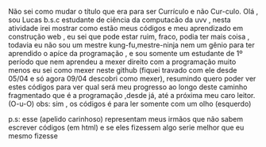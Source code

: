 Não sei como mudar o título que era para ser Currículo e não Cur-culo.
Olá , sou Lucas b.s.c estudante de ciência da computacão da uvv , nesta atividade irei mostrar como estão meus códigos e meu aprendizado em construção web , eu sei que pode estar ruim, fraco, podia ter mais coisa , todavia eu não sou um mestre kung-fu,mestre-ninja nem um gênio para ter aprendido o apíce da programação , e sou somente um estudante de 1º período que nem aprendeu a mexer direito com a programação muito menos eu sei como mexer neste github (fiquei travado com ele desde 05/04 e só agora 09/04 descobri como mexer), resumindo quero poder ver estes códigos para ver qual será meu progresso ao longo deste caminho fragmentado que é a programação ,desde já, até a próxima meu caro leitor.  (O-u-O)
 obs: sim , os códigos é para ler somente com um olho (esquerdo)
 
 p.s: esse (apelido carinhoso) representam meus irmãos que não sabem escrever códigos (em html) e se eles fizessem algo serie melhor que eu mesmo fizesse
